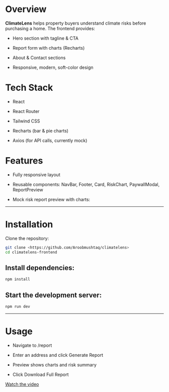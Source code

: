 # Overview

**ClimateLens** helps property buyers understand climate risks before purchasing a home. The frontend provides:

- Hero section with tagline & CTA

- Report form with charts (Recharts)

- About & Contact sections

- Responsive, modern, soft-color design


# Tech Stack

- React

- React Router

- Tailwind CSS

- Recharts (bar & pie charts)

- Axios (for API calls, currently mock)

# Features

- Fully responsive layout

- Reusable components: NavBar, Footer, Card, RiskChart, PaywallModal, ReportPreview

- Mock risk report preview with charts:

---

# Installation

Clone the repository:
```bash
git clone <https://github.com/Aroobmushtaq/climatelens>
cd climatelens-frontend
```

## Install dependencies:

```bash
npm install
```

## Start the development server:
```bash
npm run dev
```
---

# Usage

- Navigate to /report

- Enter an address and click Generate Report

- Preview shows charts and risk summary

- Click Download Full Report 

[Watch the video](https://drive.google.com/file/d/1F_RLpLmQ7NBih4WFVW44x1K584m0Yzx9/view?usp=sharing)
